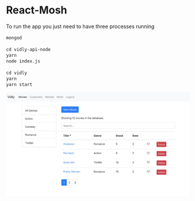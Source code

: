 # React-Mosh

To run the app you just need to have three processes running

```
mongod

cd vidly-api-node
yarn
node index.js

cd vidly
yarn
yarn start
```

![Alt text](/mainscreen.jpg?raw=true 'Application Main Screen')
